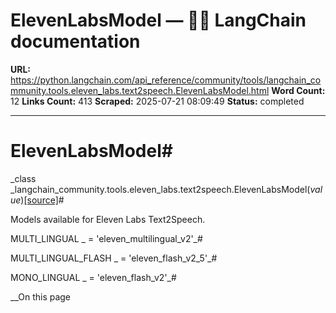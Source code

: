 # ElevenLabsModel — 🦜🔗 LangChain  documentation

**URL:** https://python.langchain.com/api_reference/community/tools/langchain_community.tools.eleven_labs.text2speech.ElevenLabsModel.html
**Word Count:** 12
**Links Count:** 413
**Scraped:** 2025-07-21 08:09:49
**Status:** completed

---

# ElevenLabsModel\#

_class _langchain\_community.tools.eleven\_labs.text2speech.ElevenLabsModel\(_value_\)[\[source\]](https://python.langchain.com/api_reference/_modules/langchain_community/tools/eleven_labs/text2speech.html#ElevenLabsModel)\#     

Models available for Eleven Labs Text2Speech.

MULTI\_LINGUAL _ = 'eleven\_multilingual\_v2'_\#     

MULTI\_LINGUAL\_FLASH _ = 'eleven\_flash\_v2\_5'_\#     

MONO\_LINGUAL _ = 'eleven\_flash\_v2'_\#     

__On this page
